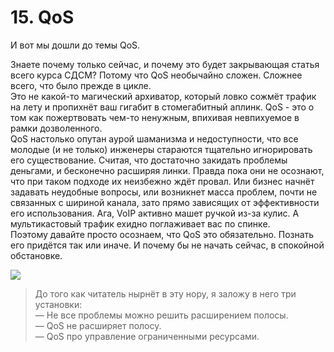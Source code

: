 # 15. QoS

И вот мы дошли до темы QoS.

Знаете почему только сейчас, и почему это будет закрывающая статья всего курса СДСМ? Потому что QoS необычайно сложен. Сложнее всего, что было прежде в цикле.  
Это не какой-то магический архиватор, который ловко сожмёт трафик на лету и пропихнёт ваш гигабит в стомегабитный аплинк. QoS - это о том как пожертвовать чем-то ненужным, впихивая невпихуемое в рамки дозволенного.  
QoS настолько опутан аурой шаманизма и недоступности, что все молодые \(и не только\) инженеры стараются тщательно игнорировать его существование. Считая, что достаточно закидать проблемы деньгами, и бесконечно расширяя линки. Правда пока они не осознают, что при таком подходе их неизбежно ждёт провал. Или бизнес начнёт задавать неудобные вопросы, или возникнет масса проблем, почти не связанных с шириной канала, зато прямо зависящих от эффективности его использования. Ага, VoIP активно машет ручкой из-за кулис. А мультикастовый трафик ехидно поглаживает вас по спинке.  
Поэтому давайте просто осознаем, что QoS это обязательно. Познать его придётся так или иначе. И почему бы не начать сейчас, в спокойной обстановке.

![](../.gitbook/assets/image-60.png)

> До того как читатель нырнёт в эту нору, я заложу в него три установки:  
> — Не все проблемы можно решить расширением полосы.  
> — QoS не расширяет полосу.  
> — QoS про управление ограниченными ресурсами.

